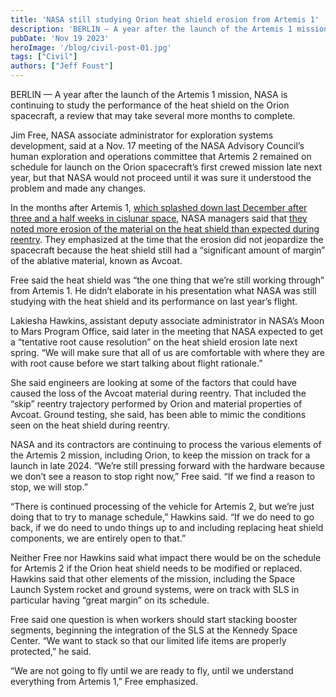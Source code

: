 ```yaml
---
title: 'NASA still studying Orion heat shield erosion from Artemis 1'
description: 'BERLIN — A year after the launch of the Artemis 1 mission, NASA is continuing to study the performance of the heat shield on the Orion spacecraft, a review that may take several more months to complete.'
pubDate: 'Nov 19 2023'
heroImage: '/blog/civil-post-01.jpg'
tags: ["Civil"]
authors: ["Jeff Foust"]
---
```


BERLIN — A year after the launch of the Artemis 1 mission, NASA is continuing to study the performance of the heat shield on the Orion spacecraft, a review that may take several more months to complete.

Jim Free, NASA associate administrator for exploration systems development, said at a Nov. 17 meeting of the NASA Advisory Council’s human exploration and operations committee that Artemis 2 remained on schedule for launch on the Orion spacecraft’s first crewed mission late next year, but that NASA would not proceed until it was sure it understood the problem and made any changes.

In the months after Artemis 1, [which splashed down last December after three and a half weeks in cislunar space](https://spacenews.com/orion-splashes-down-to-end-artemis-1/), NASA managers said that [they noted more erosion of the material on the heat shield than expected during reentry](https://spacenews.com/no-major-issues-found-with-artemis-1-mission/). They emphasized at the time that the erosion did not jeopardize the spacecraft because the heat shield still had a “significant amount of margin” of the ablative material, known as Avcoat.

Free said the heat shield was “the one thing that we’re still working through” from Artemis 1. He didn’t elaborate in his presentation what NASA was still studying with the heat shield and its performance on last year’s flight.

Lakiesha Hawkins, assistant deputy associate administrator in NASA’s Moon to Mars Program Office, said later in the meeting that NASA expected to get a “tentative root cause resolution” on the heat shield erosion late next spring. “We will make sure that all of us are comfortable with where they are with root cause before we start talking about flight rationale.”

She said engineers are looking at some of the factors that could have caused the loss of the Avcoat material during reentry. That included the “skip” reentry trajectory performed by Orion and material properties of Avcoat. Ground testing, she said, has been able to mimic the conditions seen on the heat shield during reentry.

NASA and its contractors are continuing to process the various elements of the Artemis 2 mission, including Orion, to keep the mission on track for a launch in late 2024. “We’re still pressing forward with the hardware because we don’t see a reason to stop right now,” Free said. “If we find a reason to stop, we will stop.”

“There is continued processing of the vehicle for Artemis 2, but we’re just doing that to try to manage schedule,” Hawkins said. “If we do need to go back, if we do need to undo things up to and including replacing heat shield components, we are entirely open to that.”

Neither Free nor Hawkins said what impact there would be on the schedule for Artemis 2 if the Orion heat shield needs to be modified or replaced. Hawkins said that other elements of the mission, including the Space Launch System rocket and ground systems, were on track with SLS in particular having “great margin” on its schedule.

Free said one question is when workers should start stacking booster segments, beginning the integration of the SLS at the Kennedy Space Center. “We want to stack so that our limited life items are properly protected,” he said.

“We are not going to fly until we are ready to fly, until we understand everything from Artemis 1,” Free emphasized.
